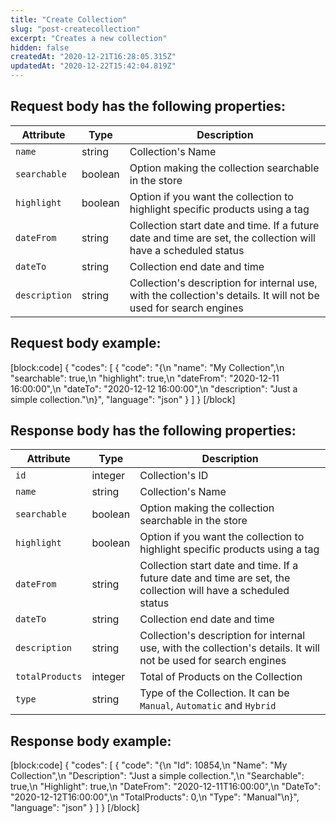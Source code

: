 ```yaml
---
title: "Create Collection"
slug: "post-createcollection"
excerpt: "Creates a new collection"
hidden: false
createdAt: "2020-12-21T16:28:05.315Z"
updatedAt: "2020-12-22T15:42:04.819Z"
---
```

## Request body has the following properties:

| Attribute     | Type    | Description                                    |
| ------------- | ------- | ---------------------------------------------- |
| `name` | string | Collection's Name|
| `searchable` | boolean | Option making the collection searchable in the store|
| `highlight` | boolean | Option if you want the collection to highlight specific products using a tag|
| `dateFrom` | string | Collection start date and time. If a future date and time are set, the collection will have a scheduled status|
| `dateTo` | string | Collection end date and time|
| `description` | string | Collection's description for internal use, with the collection's details. It will not be used for search engines|


## Request body example:

[block:code]
{
  "codes": [
    {
      "code": "{\n    \"name\": \"My Collection\",\n    \"searchable\": true,\n    \"highlight\": true,\n    \"dateFrom\": \"2020-12-11 16:00:00\",\n    \"dateTo\": \"2020-12-12 16:00:00\",\n    \"description\": \"Just a simple collection.\"\n}",
      "language": "json"
    }
  ]
}
[/block]
## Response body has the following properties:

| Attribute     | Type    | Description                                    |
| ------------- | ------- | ---------------------------------------------- |
| `id` | integer | Collection's ID|
| `name` | string | Collection's Name|
| `searchable` | boolean | Option making the collection searchable in the store|
| `highlight` | boolean | Option if you want the collection to highlight specific products using a tag|
| `dateFrom` | string | Collection start date and time. If a future date and time are set, the collection will have a scheduled status|
| `dateTo` | string | Collection end date and time|
| `description` | string | Collection's description for internal use, with the collection's details. It will not be used for search engines|
| `totalProducts` | integer | Total of Products on the Collection |
| `type` | string | Type of the Collection. It can be `Manual`, `Automatic` and `Hybrid`|


## Response body example:
[block:code]
{
  "codes": [
    {
      "code": "{\n    \"Id\": 10854,\n    \"Name\": \"My Collection\",\n    \"Description\": \"Just a simple collection.\",\n    \"Searchable\": true,\n    \"Highlight\": true,\n    \"DateFrom\": \"2020-12-11T16:00:00\",\n    \"DateTo\": \"2020-12-12T16:00:00\",\n    \"TotalProducts\": 0,\n    \"Type\": \"Manual\"\n}",
      "language": "json"
    }
  ]
}
[/block]